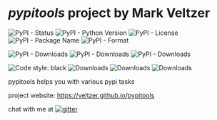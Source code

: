 
# *pypitools* project by Mark Veltzer

![PyPI - Status](https://img.shields.io/pypi/status/pypitools)
![PyPI - Python Version](https://img.shields.io/pypi/pyversions/pypitools)
![PyPI - License](https://img.shields.io/pypi/l/pypitools)
![PyPI - Package Name](https://img.shields.io/pypi/v/pypitools)
![PyPI - Format](https://img.shields.io/pypi/format/pypitools)

![PyPI - Downloads](https://img.shields.io/pypi/dd/pypitools)
![PyPI - Downloads](https://img.shields.io/pypi/dw/pypitools)
![PyPI - Downloads](https://img.shields.io/pypi/dm/pypitools)

![Code style: black](https://img.shields.io/badge/code%20style-black-000000.svg)
![Downloads](https://pepy.tech/badge/pypitools)
![Downloads](https://pepy.tech/badge/pypitools/month)
![Downloads](https://pepy.tech/badge/pypitools/week)



pypitools helps you with various pypi tasks

project website: <https://veltzer.github.io/pypitools>

chat with me at [![gitter](https://badges.gitter.im/Join%20Chat.svg)](https://gitter.im/veltzer/mark.veltzer)



